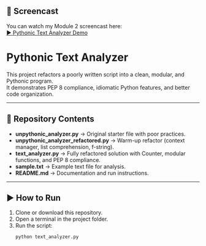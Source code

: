 ## 🎥 Screencast

You can watch my Module 2 screencast here:  
[▶️ Pythonic Text Analyzer Demo](https://somup.com/cTQ20m8RlF)
# Pythonic Text Analyzer

This project refactors a poorly written script into a clean, modular, and Pythonic program.  
It demonstrates PEP 8 compliance, idiomatic Python features, and better code organization.

---

## 📂 Repository Contents
- **unpythonic_analyzer.py** → Original starter file with poor practices.  
- **unpythonic_analyzer_refactored.py** → Warm-up refactor (context manager, list comprehension, f-string).  
- **text_analyzer.py** → Fully refactored solution with Counter, modular functions, and PEP 8 compliance.  
- **sample.txt** → Example text file for analysis.  
- **README.md** → Documentation and run instructions.  

---

## ▶️ How to Run
1. Clone or download this repository.  
2. Open a terminal in the project folder.  
3. Run the script:  
   ```bash
   python text_analyzer.py
